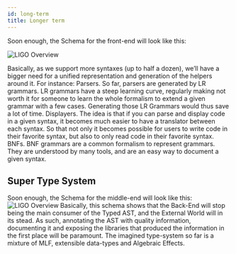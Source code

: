 ```yaml
---
id: long-term
title: Longer term
---
```


Soon enough, the Schema for the front-end will look like this:

![LIGO Overview](/img/generic-front-end.png)

Basically, as we support more syntaxes (up to half a dozen), we’ll have a bigger need for a unified representation and generation of the helpers around it.
For instance:
Parsers. So far, parsers are generated by LR grammars. LR grammars have a steep learning curve, regularly making not worth it for someone to learn the whole formalism to extend a given grammar with a few cases. Generating those LR Grammars would thus save a lot of time.
Displayers. The idea is that if you can parse and display code in a given syntax, it becomes much easier to have a translator between each syntax. So that not only it becomes possible for users to write code in their favorite syntax, but also to only read code in their favorite syntax.
BNFs. BNF grammars are a common formalism to represent grammars. They are understood by many tools, and are an easy way to document a given syntax.
## Super Type System
Soon enough, the Schema for the middle-end will look like this:
![LIGO Overview](/img/super-type-system.png)
Basically, this schema shows that the Back-End will stop being the main consumer of the Typed AST, and the External World will in its stead.
As such, annotating the AST with quality information, documenting it and exposing the libraries that produced the information in the first place will be paramount.
The imagined type-system so far is a mixture of MLF, extensible data-types and Algebraic Effects.